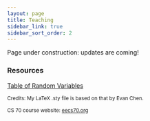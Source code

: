 ```yaml
---
layout: page
title: Teaching
sidebar_link: true
sidebar_sort_order: 2
---
```


<p> Page under construction: updates are coming! </p>

<h3>Resources</h3>
<a href='/assets/pdfs/RVs.pdf'> Table of Random Variables </a>



<small> Credits: My LaTeX .sty file is based on that by Evan Chen. </small>

<small> CS 70 course website: <a href='https://www.eecs70.org'>eecs70.org</a> </small>
